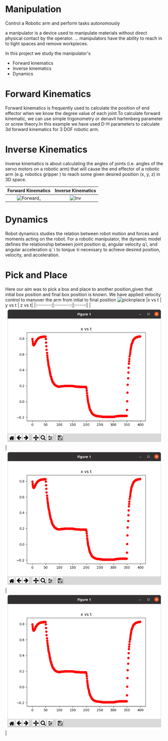 # Manipulation 
Control a Robotic arm and perform tasks autonomously


 a manipulator is a device used to manipulate materials without direct physical contact by the operator. ... manipulators have the ability to reach in to tight spaces and remove workpieces.
 
 In this project we study the manipulator's 
 
 - Forward kinematics 
 - Inverse kinematics 
 - Dynamics

# Forward Kinematics

 Forward kinematics is frequently used to calculate the position of end effector when we know the degree value of each joint.To calculate forward kinematic, we can use simple trigonometry or denavit hartenberg parameter or screw theory.In this example we have used D-H parameters to calculate 3d forward kinematics for 3 DOF robotic arm.


 # Inverse Kinematics 
   Inverse kinematics is about calculating the angles of joints (i.e. angles of the servo motors on a robotic arm) that will cause the end effector of a robotic arm (e.g. robotics gripper ) to reach some given desired position (x, y, z) in 3D space. 
   
|Forward Kinematics   | Inverse Kinematics   |
|:-------------------:|:--------------------:|
|![Forward_](https://user-images.githubusercontent.com/70883690/118961286-ca3f5500-b981-11eb-9077-21a34d389091.gif)|![Inv](https://user-images.githubusercontent.com/70883690/118954284-3c606b80-b97b-11eb-867e-dd71b803e61b.gif)|
   

# Dynamics
  Robot dynamics studies the relation between robot motion and forces and moments acting on the robot. For a robotic manipulator, the dynamic model defines the relationship between joint position qi, angular velocity q˙i, and angular acceleration q¨i to torque τi necessary to achieve desired position, velocity, and acceleration.
  
 # Pick and Place
  Here our aim was to pick a box and place to another position,given that intial box position and final box position is known. We have applied velocity control to manuver the arm from intial to final position
  ![picknplace](https://github.com/IvLabs/manipulation/blob/main/pick_place_Results/pick-place.gif)
|x vs t   | y vs t   | z vs t|
|:-------:|:--------:|:-----:|
|![](/pick_place_Results/x_vs_t.png)|![](/pick_place_Results/x_vs_t.png)|![](/pick_place_Results/x_vs_t.png)|

 
 
